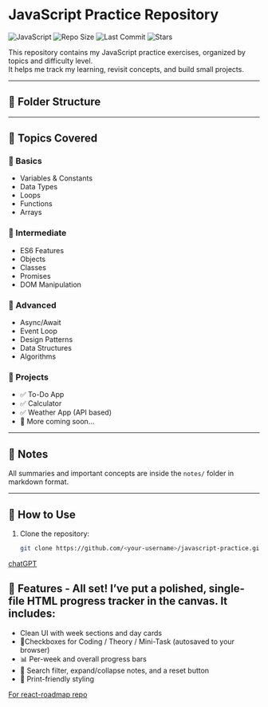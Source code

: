 # JavaScript Practice Repository

![JavaScript](https://img.shields.io/badge/Language-JavaScript-yellow?logo=javascript)
![Repo Size](https://img.shields.io/github/repo-size/<your-username>/javascript-practice)
![Last Commit](https://img.shields.io/github/last-commit/<your-username>/javascript-practice)
![Stars](https://img.shields.io/github/stars/<your-username>/javascript-practice?style=social)

This repository contains my JavaScript practice exercises, organized by topics and difficulty level.  
It helps me track my learning, revisit concepts, and build small projects.

---

## 📂 Folder Structure

---

## 📘 Topics Covered

### 🔹 Basics

- Variables & Constants
- Data Types
- Loops
- Functions
- Arrays

### 🔹 Intermediate

- ES6 Features
- Objects
- Classes
- Promises
- DOM Manipulation

### 🔹 Advanced

- Async/Await
- Event Loop
- Design Patterns
- Data Structures
- Algorithms

### 🔹 Projects

- ✅ To-Do App
- ✅ Calculator
- ✅ Weather App (API based)
- 🚧 More coming soon...

---

## 📝 Notes

All summaries and important concepts are inside the `notes/` folder in markdown format.

---

## 🚀 How to Use

1. Clone the repository:
   ```bash
   git clone https://github.com/<your-username>/javascript-practice.git
   ```

[chatGPT](https://chatgpt.com/c/68a86599-4c3c-8328-bb3c-3f3aacc735a4)

## 🚀 Features - All set! I’ve put a polished, single-file HTML progress tracker in the canvas. It includes:

- Clean UI with week sections and day cards
- 🎨Checkboxes for Coding / Theory / Mini-Task (autosaved to your browser)
- 📊 Per-week and overall progress bars
- 🔐 Search filter, expand/collapse notes, and a reset button
- 📁 Print-friendly styling

[ For react-roadmap repo ](https://chatgpt.com/c/68a86599-4c3c-8328-bb3c-3f3aacc735a4)
